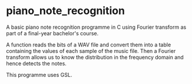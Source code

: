 # piano_note_recognition
A basic piano note recognition programme in C using Fourier transform as part of a final-year bachelor's course.

A function reads the bits of a WAV file and convert them into a table containing the values of each sample of the music file. Then a Fourier transform allows us to know the distribution in the frequency domain and hence detects the notes.

This programme uses GSL.
